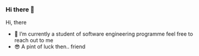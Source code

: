 ### Hi there 👋


Hi, there 


- 🌱 I’m currently a student of software engineering programme
feel free to reach out to me
 - 😎  A pint of luck then.. friend
